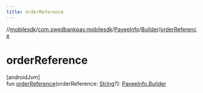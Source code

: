 ```yaml
---
title: orderReference
---
```

//[mobilesdk](../../../../index.html)/[com.swedbankpay.mobilesdk](../../index.html)/[PayeeInfo](../index.html)/[Builder](index.html)/[orderReference](order-reference.html)



# orderReference



[androidJvm]\
fun [orderReference](order-reference.html)(orderReference: [String](https://kotlinlang.org/api/latest/jvm/stdlib/kotlin/-string/index.html)?): [PayeeInfo.Builder](index.html)




